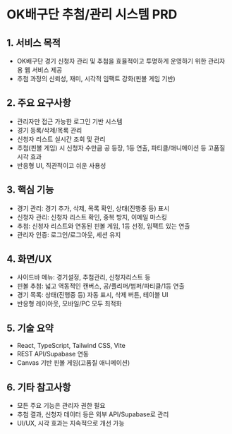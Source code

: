 # OK배구단 추첨/관리 시스템 PRD

## 1. 서비스 목적
- OK배구단 경기 신청자 관리 및 추첨을 효율적이고 투명하게 운영하기 위한 관리자용 웹 서비스 제공
- 추첨 과정의 신뢰성, 재미, 시각적 임팩트 강화(핀볼 게임 기반)

## 2. 주요 요구사항
- 관리자만 접근 가능한 로그인 기반 시스템
- 경기 등록/삭제/목록 관리
- 신청자 리스트 실시간 조회 및 관리
- 추첨(핀볼 게임) 시 신청자 수만큼 공 등장, 1등 연출, 파티클/애니메이션 등 고품질 시각 효과
- 반응형 UI, 직관적이고 쉬운 사용성

## 3. 핵심 기능
- 경기 관리: 경기 추가, 삭제, 목록 확인, 상태(진행중 등) 표시
- 신청자 관리: 신청자 리스트 확인, 중복 방지, 이메일 마스킹
- 추첨: 신청자 리스트와 연동된 핀볼 게임, 1등 선정, 임팩트 있는 연출
- 관리자 인증: 로그인/로그아웃, 세션 유지

## 4. 화면/UX
- 사이드바 메뉴: 경기설정, 추첨관리, 신청자리스트 등
- 핀볼 추첨: 넓고 역동적인 캔버스, 공/플리퍼/범퍼/파티클/1등 연출
- 경기 목록: 상태(진행중 등) 자동 표시, 삭제 버튼, 테이블 UI
- 반응형 레이아웃, 모바일/PC 모두 최적화

## 5. 기술 요약
- React, TypeScript, Tailwind CSS, Vite
- REST API/Supabase 연동
- Canvas 기반 핀볼 게임(고품질 애니메이션)

## 6. 기타 참고사항
- 모든 주요 기능은 관리자 권한 필요
- 추첨 결과, 신청자 데이터 등은 외부 API/Supabase로 관리
- UI/UX, 시각 효과는 지속적으로 개선 가능 